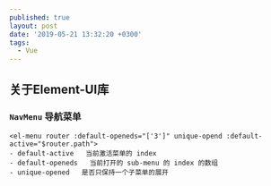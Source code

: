 ```yaml
---
published: true
layout: post
date: '2019-05-21 13:32:20 +0300'
tags:
  - Vue
---
```

## 关于Element-UI库

### `NavMenu` 导航菜单

```
<el-menu router :default-openeds="['3']" unique-opend :default-active="$router.path">
- default-active   当前激活菜单的 index
- default-openeds   当前打开的 sub-menu 的 index 的数组
- unique-opened   是否只保持一个子菜单的展开
```
